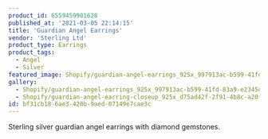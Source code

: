 ```yaml
---
product_id: 6559459901628
published_at: '2021-03-05 22:14:15'
title: 'Guardian Angel Earrings'
vendor: 'Sterling Ltd'
product_type: Earrings
product_tags:
  - Angel
  - Silver
featured_image: Shopify/guardian-angel-earrings_925x_997913ac-b599-41fd-83a9-e2345d0108b4.jpg
gallery:
  - Shopify/guardian-angel-earrings_925x_997913ac-b599-41fd-83a9-e2345d0108b4-1614983858.jpg
  - Shopify/guardian-angel-earring-closeup_925x_d75ad42f-2f91-4b8c-a20f-a270c09b29b7.jpg
id: bf31cb18-6ae3-420b-9aed-07149e7cae3c
---
```

<p>Sterling silver guardian angel earrings with diamond gemstones.</p>